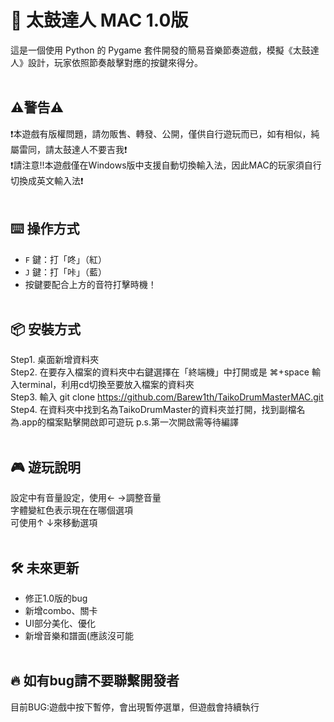 # 🥁 太鼓達人 MAC 1.0版

這是一個使用 Python 的 Pygame 套件開發的簡易音樂節奏遊戲，模擬《太鼓達人》設計，玩家依照節奏敲擊對應的按鍵來得分。<br><br>

## ⚠️警告⚠️
❗本遊戲有版權問題，請勿販售、轉發、公開，僅供自行遊玩而已，如有相似，純屬雷同，請太鼓達人不要吉我❗<br>
❗請注意!!本遊戲僅在Windows版中支援自動切換輸入法，因此MAC的玩家須自行切換成英文輸入法❗<br><br>

## ⌨️ 操作方式

- `F` 鍵：打「咚」（紅）
- `J` 鍵：打「咔」（藍）
- 按鍵要配合上方的音符打擊時機！<br><br>

## 📦 安裝方式

Step1. 桌面新增資料夾<br>
Step2. 在要存入檔案的資料夾中右鍵選擇在「終端機」中打開或是 ⌘+space 輸入terminal，利用cd切換至要放入檔案的資料夾<br>
Step3. 輸入 git clone https://github.com/Barew1th/TaikoDrumMasterMAC.git<br>
Step4. 在資料夾中找到名為TaikoDrumMaster的資料夾並打開，找到副檔名為.app的檔案點擊開啟即可遊玩 p.s.第一次開啟需等待編譯<br><br>

## 🎮 遊玩說明

設定中有音量設定，使用← →調整音量<br>
字體變紅色表示現在在哪個選項<br>
可使用↑ ↓來移動選項<br><br>

## 🛠️ 未來更新
- 修正1.0版的bug<br>
- 新增combo、關卡<br>
- UI部分美化、優化<br>
- 新增音樂和譜面(應該沒可能<br><br>


## 🔥 如有bug請不要聯繫開發者<br>

目前BUG:遊戲中按下暫停，會出現暫停選單，但遊戲會持續執行


